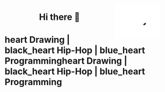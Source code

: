 <img src="https://raw.githubusercontent.com/drendog/drendog/master/bug.gif" 
    alt="bug"
    width="150"
    align="right"
    >
<h1 align="center"> Hi there 👋 <h1>
heart Drawing | black_heart Hip-Hop | blue_heart Programmingheart Drawing | black_heart Hip-Hop | blue_heart Programming
<!--
**drendog/drendog** is a ✨ _special_ ✨ repository because its `README.md` (this file) appears on your GitHub profile.

Here are some ideas to get you started:

- 🔭 I’m currently working on ...
- 🌱 I’m currently learning ...
- 👯 I’m looking to collaborate on ...
- 🤔 I’m looking for help with ...
- 💬 Ask me about ...
- 📫 How to reach me: ...
- 😄 Pronouns: ...
- ⚡ Fun fact: ...
-->
